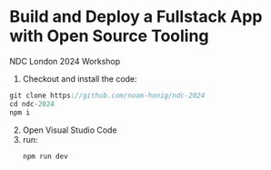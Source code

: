 # Build and Deploy a Fullstack App with Open Source Tooling
NDC London 2024 Workshop

1. Checkout and install the code:
  ```ts
  git clone https://github.com/noam-honig/ndc-2024
  cd ndc-2024
  npm i

  ```

2. Open Visual Studio Code
3. run:
   ```sh
   npm run dev
   ```
